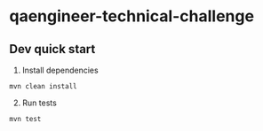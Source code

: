 # qaengineer-technical-challenge

## Dev quick start ##

1. Install dependencies
````
mvn clean install
````

2. Run tests
````
mvn test
````